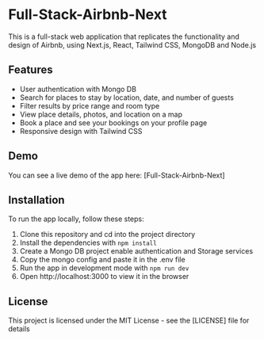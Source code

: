 # Full-Stack-Airbnb-Next

This is a full-stack web application that replicates the functionality and design of Airbnb, using Next.js, React, Tailwind CSS, MongoDB and Node.js

## Features

- User authentication with Mongo DB
- Search for places to stay by location, date, and number of guests
- Filter results by price range and room type
- View place details, photos, and location on a map
- Book a place and see your bookings on your profile page
- Responsive design with Tailwind CSS

## Demo

You can see a live demo of the app here: [Full-Stack-Airbnb-Next]

## Installation

To run the app locally, follow these steps:

1. Clone this repository and cd into the project directory
2. Install the dependencies with `npm install`
3. Create a Mongo DB project enable authentication and Storage services
4. Copy the mongo config and paste it in the .env file
5. Run the app in development mode with `npm run dev`
6. Open http://localhost:3000 to view it in the browser

## License

This project is licensed under the MIT License - see the [LICENSE] file for details

